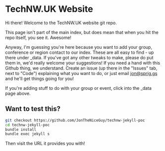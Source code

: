 # TechNW.UK Website

Hi there! Welcome to the TechNW.UK website git repo.

This page isn't part of the main index, but does mean that when you hit the repo itself, you see it. Awesome!

Anyway, I'm guessing you're here because you want to add your group, conference or region contact to our index. These are all easy to find - up there under _data. If you've got any other tweaks to make, please do put them in, we'd really welcome your suggestions! If you need a hand with this Github thing, we understand. Create an issue (up there in the "Issues" tab, next to "Code") explaining what you want to do, or just email jon@sprig.gs and he'll get things going for you!

If you're adding stuff to do with your group or event, click into the _data page above.

## Want to test this?

```sh
git checkout https://github.com/JonTheNiceGuy/technw-jekyll-poc
cd technw-jekyll-poc
bundle install
bundle exec jekyll s
```
Then visit the URL it provides you with!
